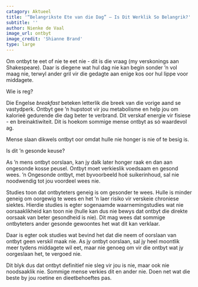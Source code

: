 ```yaml
---
catagory: Aktueel
title: '“Belangrikste Ete van die Dag” – Is Dit Werklik So Belangrik?'
subtitle: ''
author: Nienke de Vaal
image_url: ontbyt
image_credit: 'Shianne Brand'
type: large
---
```


Om ontbyt te eet of nie te eet nie - dit is die vraag (my verskonings aan Shakespeare). Daar is diegene wat hul dag nie kan begin sonder ’n vol maag nie, terwyl ander gril vir die gedagte aan enige kos oor hul lippe voor middagete.

Wie is reg?

Die Engelse _breakfast_ beteken letterlik die breek van die vorige aand se vastydperk. Ontbyt gee ’n hupstoot vir jou metabolisme en help jou om kalorieë gedurende die dag beter te verbrand. Dit verskaf energie vir fisiese - en breinaktiwiteit. Dit is hoekom sommige mense ontbyt as só waardevol ag.

Mense slaan dikwels ontbyt oor omdat hulle nie honger is nie of te besig is.

Is dit ’n gesonde keuse?

As ’n mens ontbyt oorslaan, kan jy dalk later honger raak en dan aan ongesonde kosse peusel. Ontbyt moet verkieslik voedsaam en gesond wees. ’n Ongesonde ontbyt, met byvoorbeeld hoë suikerinhoud, sal nie noodwendig tot jou voordeel wees nie.

Studies toon dat ontbyteters geneig is om gesonder te wees. Hulle is minder geneig om oorgewig te wees en het ’n laer risiko vir verskeie chroniese siektes. Hierdie studies is egter sogenaamde waarnemingstudies wat nie oorsaaklikheid kan toon nie (hulle kan dus nie bewys dat ontbyt die direkte oorsaak van beter gesondheid is nie). Dit mag wees dat sommige ontbyteters ander gesonde gewoontes het wat dit kan verklaar.

Daar is egter ook studies wat bevind het dat die neem of oorslaan van ontbyt geen verskil maak nie. As jy ontbyt oorslaan, sal jy heel moontlik meer tydens middagete wil eet, maar nie genoeg om vir die ontbyt wat jy oorgeslaan het, te vergoed nie.

Dit blyk dus dat ontbyt definitief nie sleg vir jou is nie, maar ook nie noodsaaklik nie. Sommige mense verkies dit en ander nie. Doen net wat die beste by jou roetine en dieetbehoeftes pas.
